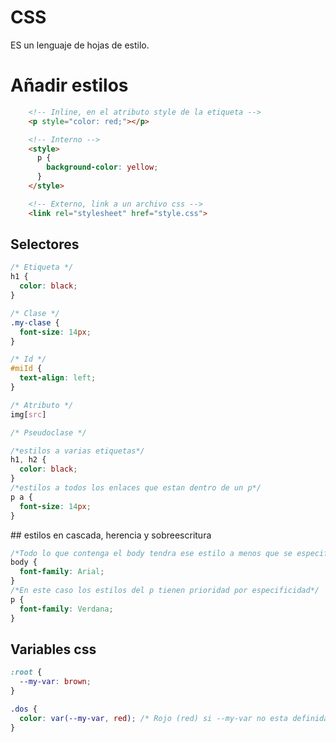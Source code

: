 # CSS
ES un lenguaje de hojas de estilo.

# Añadir estilos
```html
    <!-- Inline, en el atributo style de la etiqueta -->
    <p style="color: red;"></p>

    <!-- Interno -->
    <style>
      p {
        background-color: yellow;
      }
    </style>

    <!-- Externo, link a un archivo css -->
    <link rel="stylesheet" href="style.css">


```


## Selectores
```css
/* Etiqueta */
h1 {
  color: black;
}

/* Clase */
.my-clase {
  font-size: 14px;
}

/* Id */
#miId {
  text-align: left;
}

/* Atributo */
img[src] 

/* Pseudoclase */

```

```css
/*estilos a varias etiquetas*/
h1, h2 {
  color: black;
}
/*estilos a todos los enlaces que estan dentro de un p*/
p a {
  font-size: 14px;
}
```

## estilos en cascada, herencia y sobreescritura
```css
/*Todo lo que contenga el body tendra ese estilo a menos que se especifique(herencia)*/
body {
  font-family: Arial;
}
/*En este caso los estilos del p tienen prioridad por especificidad*/
p {
  font-family: Verdana;
}
```

## Variables css
```css
:root {
  --my-var: brown;
}

.dos {
  color: var(--my-var, red); /* Rojo (red) si --my-var no esta definida */
}
```



